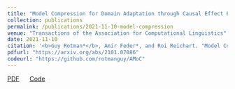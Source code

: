 ```yaml
---
title: "Model Compression for Domain Adaptation through Causal Effect Estimation"
collection: publications
permalink: /publications/2021-11-10-model-compression
venue: "Transactions of the Association for Computational Linguistics"
date: 2021-11-10
citation: '<b>Guy Rotman*</b>, Amir Feder*, and Roi Reichart. "Model Compression for Domain Adaptation through Causal Effect Estimation." <i>Transactions of the Association for Computational Linguistics</i>. 2021.'
pdfurl: "https://arxiv.org/abs/2101.07086"
codeurl: "https://github.com/rotmanguy/AMoC"
---  
```

<a href='https://direct.mit.edu/tacl/article/doi/10.1162/tacl_a_00431/108609/Model-Compression-for-Domain-Adaptation-through'>PDF</a>
&nbsp;&nbsp;&nbsp;&nbsp;
<a href='https://github.com/rotmanguy/AMoC'>Code</a>
&nbsp;&nbsp;&nbsp;&nbsp;
